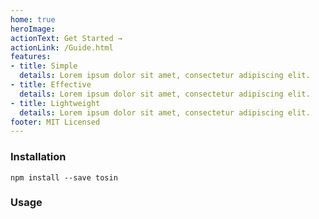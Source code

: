 ```yaml
---
home: true
heroImage: 
actionText: Get Started →
actionLink: /Guide.html
features:
- title: Simple
  details: Lorem ipsum dolor sit amet, consectetur adipiscing elit.
- title: Effective
  details: Lorem ipsum dolor sit amet, consectetur adipiscing elit.
- title: Lightweight
  details: Lorem ipsum dolor sit amet, consectetur adipiscing elit.
footer: MIT Licensed
---
```


### Installation

```
npm install --save tosin
```

### Usage


